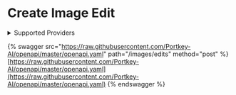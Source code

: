 # Create Image Edit

<details>

<summary>Supported Providers</summary>

* Azure OpenAI
* AWS Bedrock
* Fireworks AI
* Google Vertex AI
* Google Gemini
* OpenAI
* Reka AI
* Segmind
* Stability AI

</details>

{% swagger src="https://raw.githubusercontent.com/Portkey-AI/openapi/master/openapi.yaml" path="/images/edits" method="post" %}
[https://raw.githubusercontent.com/Portkey-AI/openapi/master/openapi.yaml](https://raw.githubusercontent.com/Portkey-AI/openapi/master/openapi.yaml)
{% endswagger %}
